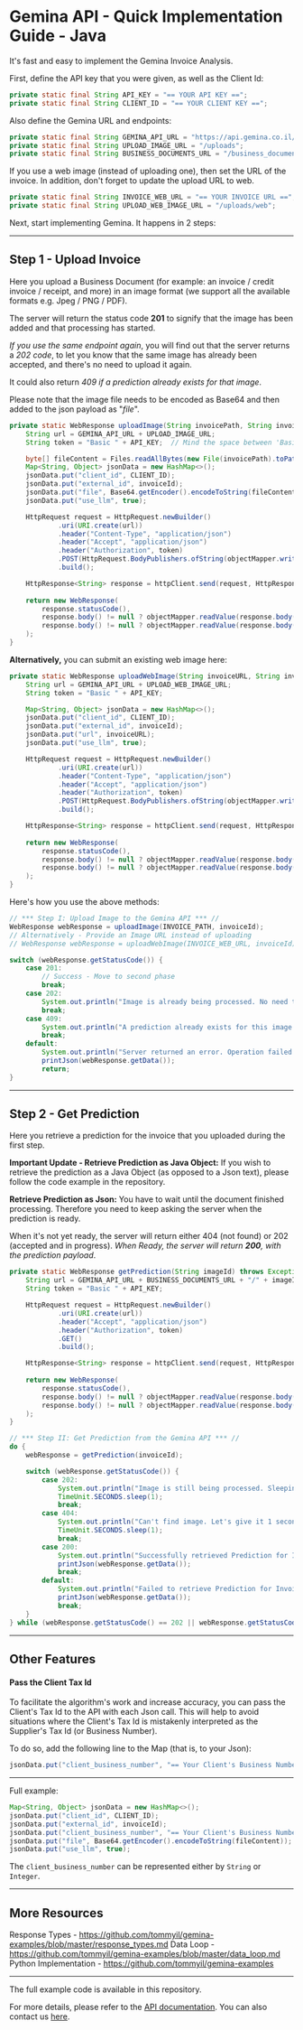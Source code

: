 # Gemina API - Quick Implementation Guide - Java

It's fast and easy to implement the Gemina Invoice Analysis.

First, define the API key that you were given, as well as the Client Id:

```java
private static final String API_KEY = "== YOUR API KEY ==";
private static final String CLIENT_ID = "== YOUR CLIENT KEY ==";
```

Also define the Gemina URL and endpoints:

```java
private static final String GEMINA_API_URL = "https://api.gemina.co.il/v1";
private static final String UPLOAD_IMAGE_URL = "/uploads";
private static final String BUSINESS_DOCUMENTS_URL = "/business_documents";
```

If you use a web image (instead of uploading one), then set the URL of the invoice.
In addition, don't forget to update the upload URL to web.

```java
private static final String INVOICE_WEB_URL = "== YOUR INVOICE URL ==";
private static final String UPLOAD_WEB_IMAGE_URL = "/uploads/web";
```

Next, start implementing Gemina.
It happens in 2 steps:

------

## Step 1 - Upload Invoice

Here you upload a Business Document (for example: an invoice / credit invoice / receipt, and more) in an image format (we support all the available formats e.g. Jpeg / PNG / PDF).

The server will return the status code **201** to signify that the image has been added and that processing has started.

*If you use the same endpoint again*, you will find out that the server returns a *202 code*, to let you know that the same image has already been accepted, and there's no need to upload it again.

It could also return *409 if a prediction already exists for that image*.

Please note that the image file needs to be encoded as Base64 and then added to the json payload as "*file*".

```java
private static WebResponse uploadImage(String invoicePath, String invoiceId) throws Exception {
    String url = GEMINA_API_URL + UPLOAD_IMAGE_URL;
    String token = "Basic " + API_KEY;  // Mind the space between 'Basic' and the API KEY

    byte[] fileContent = Files.readAllBytes(new File(invoicePath).toPath());
    Map<String, Object> jsonData = new HashMap<>();
    jsonData.put("client_id", CLIENT_ID);
    jsonData.put("external_id", invoiceId);
    jsonData.put("file", Base64.getEncoder().encodeToString(fileContent));
    jsonData.put("use_llm", true);

    HttpRequest request = HttpRequest.newBuilder()
            .uri(URI.create(url))
            .header("Content-Type", "application/json")
            .header("Accept", "application/json")
            .header("Authorization", token)
            .POST(HttpRequest.BodyPublishers.ofString(objectMapper.writeValueAsString(jsonData)))
            .build();

    HttpResponse<String> response = httpClient.send(request, HttpResponse.BodyHandlers.ofString());
    
    return new WebResponse(
        response.statusCode(),
        response.body() != null ? objectMapper.readValue(response.body(), Map.class) : null,
        response.body() != null ? objectMapper.readValue(response.body(), Prediction.class) : null
    );
}
```

**Alternatively,** you can submit an existing web image here:

```java
private static WebResponse uploadWebImage(String invoiceURL, String invoiceId) throws Exception {
    String url = GEMINA_API_URL + UPLOAD_WEB_IMAGE_URL;
    String token = "Basic " + API_KEY;

    Map<String, Object> jsonData = new HashMap<>();
    jsonData.put("client_id", CLIENT_ID);
    jsonData.put("external_id", invoiceId);
    jsonData.put("url", invoiceURL);
    jsonData.put("use_llm", true);

    HttpRequest request = HttpRequest.newBuilder()
            .uri(URI.create(url))
            .header("Content-Type", "application/json")
            .header("Accept", "application/json")
            .header("Authorization", token)
            .POST(HttpRequest.BodyPublishers.ofString(objectMapper.writeValueAsString(jsonData)))
            .build();

    HttpResponse<String> response = httpClient.send(request, HttpResponse.BodyHandlers.ofString());
    
    return new WebResponse(
        response.statusCode(),
        response.body() != null ? objectMapper.readValue(response.body(), Map.class) : null,
        response.body() != null ? objectMapper.readValue(response.body(), Prediction.class) : null
    );
}
```

Here's how you use the above methods:

```java
// *** Step I: Upload Image to the Gemina API *** //
WebResponse webResponse = uploadImage(INVOICE_PATH, invoiceId);
// Alternatively - Provide an Image URL instead of uploading
// WebResponse webResponse = uploadWebImage(INVOICE_WEB_URL, invoiceId);

switch (webResponse.getStatusCode()) {
    case 201:
        // Success - Move to second phase
        break;
    case 202:
        System.out.println("Image is already being processed. No need to upload again.");
        break;
    case 409:
        System.out.println("A prediction already exists for this image. No need to upload again.");
        break;
    default:
        System.out.println("Server returned an error. Operation failed:");
        printJson(webResponse.getData());
        return;
}
```

------

## Step 2 - Get Prediction

Here you retrieve a prediction for the invoice that you uploaded during the first step.

**Important Update - Retrieve Prediction as Java Object:**
If you wish to retrieve the prediction as a Java Object (as opposed to a Json text), please follow the code example in the repository.

**Retrieve Prediction as Json:**
You have to wait until the document finished processing.
Therefore you need to keep asking the server when the prediction is ready.

When it's not yet ready, the server will return either 404 (not found) or 202 (accepted and in progress).
*When Ready, the server will return **200**, with the prediction payload*.

```java
private static WebResponse getPrediction(String imageId) throws Exception {
    String url = GEMINA_API_URL + BUSINESS_DOCUMENTS_URL + "/" + imageId;
    String token = "Basic " + API_KEY;

    HttpRequest request = HttpRequest.newBuilder()
            .uri(URI.create(url))
            .header("Accept", "application/json")
            .header("Authorization", token)
            .GET()
            .build();

    HttpResponse<String> response = httpClient.send(request, HttpResponse.BodyHandlers.ofString());
    
    return new WebResponse(
        response.statusCode(),
        response.body() != null ? objectMapper.readValue(response.body(), Map.class) : null,
        response.body() != null ? objectMapper.readValue(response.body(), Prediction.class) : null
    );
}
```

```java
// *** Step II: Get Prediction from the Gemina API *** //
do {
    webResponse = getPrediction(invoiceId);

    switch (webResponse.getStatusCode()) {
        case 202:
            System.out.println("Image is still being processed. Sleeping for 1 second before the next attempt.");
            TimeUnit.SECONDS.sleep(1);
            break;
        case 404:
            System.out.println("Can't find image. Let's give it 1 second to create before we try again...");
            TimeUnit.SECONDS.sleep(1);
            break;
        case 200:
            System.out.println("Successfully retrieved Prediction for Invoice Image " + invoiceId + ":");
            printJson(webResponse.getData());
            break;
        default:
            System.out.println("Failed to retrieve Prediction for Invoice Image " + invoiceId + ":");
            printJson(webResponse.getData());
            break;
    }
} while (webResponse.getStatusCode() == 202 || webResponse.getStatusCode() == 404);
```

------

## Other Features

#### Pass the Client Tax Id

To facilitate the algorithm's work and increase accuracy, you can pass the Client's Tax Id to the API with each Json call.
This will help to avoid situations where the Client's Tax Id is mistakenly interpreted as the Supplier's Tax Id (or Business Number).

To do so, add the following line to the Map (that is, to your Json):

```java
jsonData.put("client_business_number", "== Your Client's Business Number ==");
```

------

Full example:

```java
Map<String, Object> jsonData = new HashMap<>();
jsonData.put("client_id", CLIENT_ID);
jsonData.put("external_id", invoiceId);
jsonData.put("client_business_number", "== Your Client's Business Number ==");
jsonData.put("file", Base64.getEncoder().encodeToString(fileContent));
jsonData.put("use_llm", true);
```

The `client_business_number` can be represented either by `String` or `Integer`.

------

## More Resources

Response Types - https://github.com/tommyil/gemina-examples/blob/master/response_types.md
Data Loop - https://github.com/tommyil/gemina-examples/blob/master/data_loop.md
Python Implementation - https://github.com/tommyil/gemina-examples

------

The full example code is available in this repository.

For more details, please refer to the [API documentation](https://api.gemina.co.il/swagger/).
You can also contact us [here](mailto:info@gemina.co.il).